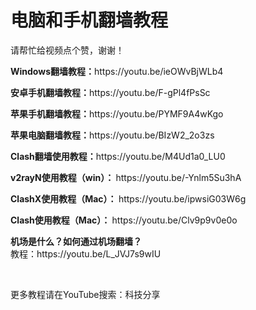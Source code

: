 <h1>电脑和手机翻墙教程</h1>
<p>请帮忙给视频点个赞，谢谢！</p>
<p><strong>Windows翻墙教程：</strong>https://youtu.be/ieOWvBjWLb4</p>
<p><strong>安卓手机翻墙教程：</strong>https://youtu.be/F-gPl4fPsSc</p>
<p><strong>苹果手机翻墙教程：</strong>https://youtu.be/PYMF9A4wKgo</p>
<p><strong>苹果电脑翻墙教程：</strong>https://youtu.be/BIzW2_2o3zs</p>
<p><strong>Clash翻墙使用教程：</strong>https://youtu.be/M4Ud1a0_LU0</p>
<p><strong>v2rayN使用教程（win）： </strong>https://youtu.be/-Ynlm5Su3hA</p>
<p><strong>ClashX使用教程（Mac）： </strong>https://youtu.be/ipwsiG03W6g</p>
<p><strong>Clash使用教程（Mac）： </strong>https://youtu.be/Clv9p9v0e0o</p>
<p><strong>机场是什么？如何通过机场翻墙？</strong><br>
教程：https://youtu.be/L_JVJ7s9wIU</p><br>
<p>更多教程请在YouTube搜索：科技分享</p>
